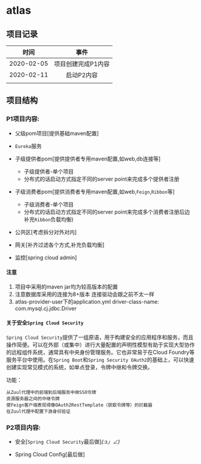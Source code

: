 # atlas

## 项目记录

|    时间    |        事件        |
| :--------: | :----------------: |
| 2020-02-05 | 项目创建完成P1内容 |
| 2020-02-11 |     启动P2内容     |
|            |                    |



## 项目结构
### P1项目内容:

* 父级pom项目[提供基础maven配置]
* `Eureka`服务
* 子级提供者pom[提供提供者专用maven配置,如web,db连接等]
  
  * 子级提供者-单个项目
  * 分布式的话启动方式指定不同的server point来完成多个提供者注册
* 子级消费者pom[提供消费者专用maven配置,如web,`Feign`,`Ribbon`等]
  
  * 子级消费者-单个项目
  * 分布式的话启动方式指定不同的server point来完成多个消费者注册后边补充`Ribbon`负载均衡)
* 公共区[考虑拆分对外对内]
* 网关[补齐过滤各个方式,补充负载均衡]
* 监控[spring cloud admin]

#### 注意

1. 项目中采用的maven jar均为较高版本的配置
2. 注意数据库采用的连接为8+版本 连接驱动会跟之前不太一样
3. atlas-provider-user下的application.yml driver-class-name: com.mysql.cj.jdbc.Driver

#### 关于安全`Spring Cloud Security`

`Spring Cloud Security`提供了一组原语，用于构建安全的应用程序和服务，而且操作简便。可以在外部（或集中）进行大量配置的声明性模型有助于实现大型协作的远程组件系统，通常具有中央身份管理服务。它也非常易于在Cloud Foundry等服务平台中使用。在`Spring Boot`和`Spring Security OAuth2`的基础上，可以快速创建实现常见模式的系统，如单点登录，令牌中继和令牌交换。

功能：

    从Zuul代理中的前端到后端服务中继SSO令牌
    资源服务器之间的中继令牌
    使Feign客户端表现得像OAuth2RestTemplate（获取令牌等）的拦截器
    在Zuul代理中配置下游身份验证
### P2项目内容:

- 安全[`Spring Cloud Security`最后做]_(:з」∠)_

- Spring Cloud Config[最后做]